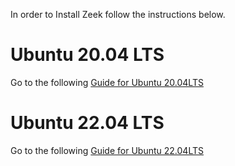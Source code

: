 In order to Install Zeek follow the instructions below.

# Ubuntu 20.04 LTS

Go to the following [Guide for Ubuntu 20.04LTS](https://github.com/cyberseef/Zeek_Installation_Guide/blob/93e3df2eaf16e32431b5ff8d5e9552b01788e4cd/Ubuntu%2020.04%20LTS%20Zeek%20Guide.MD)
# Ubuntu 22.04 LTS

Go to the following [Guide for Ubuntu 22.04LTS](https://github.com/cyberseef/Zeek_Installation_Guide/blob/93e3df2eaf16e32431b5ff8d5e9552b01788e4cd/Ubuntu%2022.04%20LTS%20Zeek%20Guide.MD)
